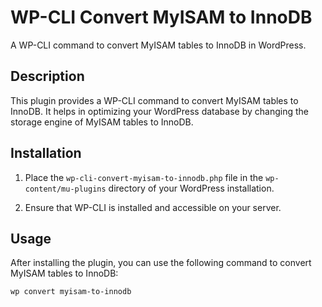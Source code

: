 # WP-CLI Convert MyISAM to InnoDB

A WP-CLI command to convert MyISAM tables to InnoDB in WordPress.

## Description

This plugin provides a WP-CLI command to convert MyISAM tables to InnoDB. It helps in optimizing your WordPress database by changing the storage engine of MyISAM tables to InnoDB.

## Installation

1. Place the `wp-cli-convert-myisam-to-innodb.php` file in the `wp-content/mu-plugins` directory of your WordPress installation.

2. Ensure that WP-CLI is installed and accessible on your server.

## Usage

After installing the plugin, you can use the following command to convert MyISAM tables to InnoDB:

```bash
wp convert myisam-to-innodb
